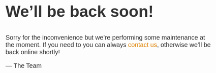 <!DOCTYPE html>
<title>Site Maintenance</title>
<style>
  body { text-align: center; padding: 150px; }
  h1 { font-size: 50px; }
  body { font: 20px Helvetica, sans-serif; color: #333; }
  article { display: block; text-align: left; width: 650px; margin: 0 auto; }
  a { color: #dc8100; text-decoration: none; }
  a:hover { color: #333; text-decoration: none; }
</style>
<article>
<h1>We&rsquo;ll be back soon!</h1>
<div>
<p>Sorry for the inconvenience but we&rsquo;re performing some maintenance at the moment. If you need to you can always <a href="mailto:">contact us</a>, otherwise we&rsquo;ll be back online shortly!</p>
<p>&mdash; The Team</p>
</div>
</article>
